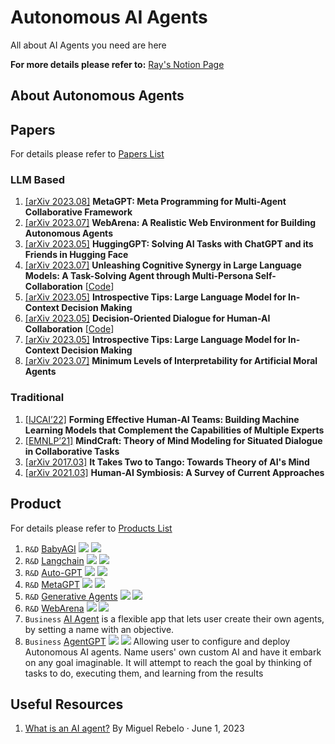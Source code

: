 # Autonomous AI Agents
All about AI Agents you need are here

**For more details please refer to:** [Ray's Notion Page](https://ruisun.notion.site/AI-Agents-02dfa18bd0ca448ea11e585f8b4bb40b?pvs=4)

## About Autonomous Agents


## Papers

For details please refer to [Papers List](papers)

### LLM Based

1. [[arXiv 2023.08]](https://arxiv.org/pdf/2308.00352.pdf) **MetaGPT: Meta Programming for Multi-Agent Collaborative Framework**
2. [[arXiv 2023.07]](https://arxiv.org/pdf/2307.13854.pdf) **WebArena: A Realistic Web Environment for Building Autonomous Agents**
3. [[arXiv 2023.05]](https://arxiv.org/pdf/2303.17580.pdf) **HuggingGPT: Solving AI Tasks with ChatGPT and its Friends in Hugging Face**
4. [[arXiv 2023.07]](https://arxiv.org/pdf/2307.05300) **Unleashing Cognitive Synergy in Large Language Models: A Task-Solving Agent through Multi-Persona Self-Collaboration** [[Code](https://github.com/MikeWangWZHL/Solo-Performance-Prompting)]
5. [[arXiv 2023.05]](https://arxiv.org/pdf/2305.11598) **Introspective Tips: Large Language Model for In-Context Decision Making**
6. [[arXiv 2023.05]](https://arxiv.org/pdf/2305.20076) **Decision-Oriented Dialogue for Human-AI Collaboration** [[Code](https://github.com/jlin816/dialop)]
7. [[arXiv 2023.05]](https://arxiv.org/pdf/2305.11598) **Introspective Tips: Large Language Model for In-Context Decision Making**
8. [[arXiv 2023.07]](https://arxiv.org/pdf/2307.00660) **Minimum Levels of Interpretability for Artificial Moral Agents**

### Traditional

1. [[IJCAI’22]](https://www.ijcai.org/proceedings/2022/0344.pdf) **Forming Effective Human-AI Teams: Building Machine Learning Models that Complement the Capabilities of Multiple Experts**
2. [[EMNLP’21]](https://aclanthology.org/2021.emnlp-main.85.pdf) **MindCraft: Theory of Mind Modeling for Situated Dialogue in Collaborative Tasks**
3. [[arXiv 2017.03]](https://arxiv.org/pdf/1704.00717) **It Takes Two to Tango: Towards Theory of AI's Mind**
4. [[arXiv 2021.03]](https://arxiv.org/pdf/2103.09990) **Human-AI Symbiosis: A Survey of Current Approaches**

## Product
For details please refer to [Products List](products)
1. `R&D` [BabyAGI](https://github.com/yoheinakajima/babyagi) ![](https://img.shields.io/github/stars/yoheinakajima/babyagi?style=round-square&logo=Github&logoColor=white) ![](https://img.shields.io/github/last-commit/yoheinakajima/babyagi?style=round-square&logo=Github&logoColor=white)
2. `R&D` [Langchain](https://github.com/hwchase17/langchain) ![](https://img.shields.io/github/stars/hwchase17/langchain?style=round-square&logo=Github&logoColor=white) ![](https://img.shields.io/github/last-commit/hwchase17/langchain?style=round-square&logo=Github&logoColor=white)
3. `R&D` [Auto-GPT](https://github.com/Significant-Gravitas/Auto-GPT) ![](https://img.shields.io/github/stars/Significant-Gravitas/Auto-GPT?style=round-square&logo=Github&logoColor=white) ![](https://img.shields.io/github/last-commit/Significant-Gravitas/Auto-GPT?style=round-square&logo=Github&logoColor=white)
4. `R&D` [MetaGPT](https://github.com/geekan/MetaGPT) ![](https://img.shields.io/github/stars/geekan/MetaGPT?style=round-square&logo=Github&logoColor=white) ![](https://img.shields.io/github/last-commit/geekan/MetaGPT?style=round-square&logo=Github&logoColor=white)
5. `R&D` [Generative Agents](https://github.com/geekan/MetaGPT) ![](https://img.shields.io/github/stars/joonspk-research/generative_agents?style=round-square&logo=Github&logoColor=white) ![](https://img.shields.io/github/last-commit/joonspk-research/generative_agents?style=round-square&logo=Github&logoColor=white)
6. `R&D` [WebArena](https://github.com/web-arena-x/webarena) ![](https://img.shields.io/github/stars/web-arena-x/webarena?style=round-square&logo=Github&logoColor=white) ![](https://img.shields.io/github/last-commit/web-arena-x/webarena?style=round-square&logo=Github&logoColor=white)
7. `Business` [AI Agent](https://aiagent.app/) is a flexible app that lets user create their own agents, by setting a name with an objective.
8. `Business` [AgentGPT](https://github.com/reworkd/AgentGPT) ![](https://img.shields.io/github/stars/reworkd/AgentGPT?style=round-square&logo=Github&logoColor=white) ![](https://img.shields.io/github/last-commit/reworkd/AgentGPT?style=round-square&logo=Github&logoColor=white) Allowing user to configure and deploy Autonomous AI agents. Name users' own custom AI and have it embark on any goal imaginable. It will attempt to reach the goal by thinking of tasks to do, executing them, and learning from the results

## Useful Resources
1. [What is an AI agent?](https://zapier.com/blog/ai-agent/) By Miguel Rebelo · June 1, 2023